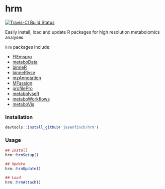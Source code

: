 # hrm

[![Travis-CI Build Status](https://travis-ci.org/jasenfinch/hrm.svg?branch=master)](https://travis-ci.org/jasenfinch/hrm)

Easily install, load and update R packages for high resolution metabolomics analyses

`hrm` packages include:

* [FIEmspro](https://github.com/wilsontom/FIEmspro)
* [metaboData](https://github.com/jasenfinch/metaboData)
* [binneR](https://github.com/jasenfinch/binneR)
* [binneRlyse](https://github.com/jasenfinch/binneRlyse)
* [mzAnnotation](https://github.com/jasenfinch/mzAnnotation)
* [MFassign](https://github.com/jasenfinch/MFassign)
* [profilePro](https://github.com/jasenfinch/profilePro)
* [metabolyseR](https://github.com/jasenfinch/metabolyseR)
* [metaboWorkflows](https://github.com/jasenfinch/metaboWorkflows)
* [metaboVis](https://github.com/jasenfinch/metaboVis)


### Installation

```r
devtools::install_github('jasenfinch/hrm')
```

### Usage

```r
## Install
hrm::hrmSetup()

## Update
hrm::hrmUpdate()

## Load
hrm::hrmAttach()

```